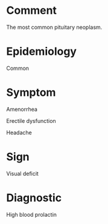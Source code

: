 # Comment

The most common pituitary neoplasm.

# Epidemiology

Common

# Symptom

Amenorrhea

Erectile dysfunction

Headache

# Sign

Visual deficit

# Diagnostic

High blood prolactin
